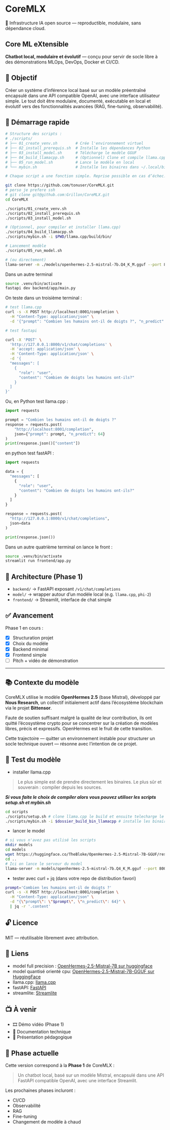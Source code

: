 # CoreMLX
🧠 Infrastructure IA open source — reproductible, modulaire, sans dépendance cloud.

## Core ML eXtensible

**Chatbot local, modulaire et évolutif** — conçu pour servir de socle libre à des démonstrations MLOps, DevOps, Docker et CI/CD.

## 🎯 Objectif

Créer un système d’inférence local basé sur un modèle préentraîné encapsulé dans une API compatible OpenAI, avec une interface utilisateur simple. Le tout doit être modulaire, documenté, exécutable en local et évolutif vers des fonctionnalités avancées (RAG, fine-tuning, observabilité).

## 🚀 Démarrage rapide

```bash
# Structure des scripts :
# ./scripts/
# ├── 01_create_venv.sh        # Crée l'environnement virtuel
# ├── 02_install_prerequis.sh  # Installe les dépendances Python
# ├── 03_install_model.sh      # Télécharge le modèle GGUF
# ├── 04_build_llamacpp.sh     # (Optionnel) Clone et compile llama.cpp
# ├── 05_run_model.sh          # Lance le modèle en local
# └── mybin.sh                 # Installe les binaires dans ~/.local/bin

# Chaque script a une fonction simple. Reprise possible en cas d’échec.

git clone https://github.com/tonuser/CoreMLX.git
# perso je prefere ssh
# git clone git@github.com:Grillon/CoreMLX.git
cd CoreMLX

./scripts/01_create_venv.sh
./scripts/02_install_prerequis.sh
./scripts/03_install_model.sh

# (Optionnel, pour compiler et installer llama.cpp)
./scripts/04_build_llamacpp.sh
./scripts/mybin.sh -i $PWD/llama.cpp/build/bin/

# Lancement modèle
./scripts/05_run_model.sh

# (ou directement)
llama-server -m ./models/openhermes-2.5-mistral-7b.Q4_K_M.gguf --port 8001
```
Dans un autre terminal

```bash
source .venv/bin/activate
fastapi dev backend/app/main.py
```

On teste dans un troisième terminal : 

```bash
# test llama.cpp
curl -s -X POST http://localhost:8001/completion \
  -H "Content-Type: application/json" \
  -d '{"prompt": "Combien les humains ont-il de doigts ?", "n_predict": 64}' | jq -r '.content'

# test fastapi

curl -X 'POST' \
  'http://127.0.0.1:8000/v1/chat/completions' \
  -H 'accept: application/json' \
  -H 'Content-Type: application/json' \
  -d '{
  "messages": [
    {
      "role": "user",
      "content": "Combien de doigts les humains ont-ils?"
    }
  ]
}'
```

Ou, en Python test llama.cpp :

```python
import requests

prompt = "Combien les humains ont-il de doigts ?"
response = requests.post(
    "http://localhost:8001/completion",
    json={"prompt": prompt, "n_predict": 64}
)
print(response.json()["content"])
```

en python test fastAPI :

```python
import requests

data = {
  "messages": [
    {
      "role": "user",
      "content": "Combien de doigts les humains ont-ils?"
    }
  ]
}

response = requests.post(
  "http://127.0.0.1:8000/v1/chat/completions",
  json=data
)

print(response.json())
```

Dans un autre quatrième terminal on lance le front : 

```bash
source .venv/bin/activate
streamlit run frontend/app.py
```

## 🧱 Architecture (Phase 1)

- `backend/` → FastAPI exposant `/v1/chat/completions`
- `model/` → wrapper autour d’un modèle local (e.g. `llama.cpp`, `phi-2`)
- `frontend/` → Streamlit, interface de chat simple

## ✅ Avancement

Phase 1 en cours :
- [x] Structuration projet
- [x] Choix du modèle
- [x] Backend minimal
- [x] Frontend simple
- [ ] Pitch + vidéo de démonstration

---

## 📚 Contexte du modèle

CoreMLX utilise le modèle **OpenHermes 2.5** (base Mistral), développé par **Nous Research**, un collectif initialement actif dans l’écosystème blockchain via le projet **Bittensor**.

Faute de soutien suffisant malgré la qualité de leur contribution, ils ont quitté l’écosystème crypto pour se concentrer sur la création de modèles libres, précis et expressifs. OpenHermes est le fruit de cette transition.

Cette trajectoire — quitter un environnement instable pour structurer un socle technique ouvert — résonne avec l’intention de ce projet.

## 🧪 Test du modèle

* installer llama.cpp

> Le plus simple est de prendre directement les binaires. Le plus sûr et souverain : compiler depuis les sources.


***Si vous faite le choix de compiler alors vous pouvez utiliser les scripts setup.sh et mybin.sh***

```bash
cd scripts
./scripts/setup.sh # clone llama.cpp le build et ensuite telecharge le model q4
./scripts/mybin.sh -i $dossier_build_bin_llamacpp # installe les binaires compilés ; passer le chemin en 2e argument
```

* lancer le model

```bash
# si vous n'avez pas utilisé les scripts
mkdir models
cd models
wget https://huggingface.co/TheBloke/OpenHermes-2.5-Mistral-7B-GGUF/resolve/main/openhermes-2.5-mistral-7b.Q4_K_M.gguf
cd ..
# Ici on lance le serveur du model
llama-server -m models/openhermes-2.5-mistral-7b.Q4_K_M.gguf --port 8001
```

* tester avec curl + jq (dans votre repo de distribution favori)

```bash
prompt='Combien les humains ont-il de doigts ?'
curl -s -X POST http://localhost:8001/completion \
  -H "Content-Type: application/json" \
  -d "{\"prompt\": \"$prompt\", \"n_predict\": 64}" \
  | jq -r '.content'
```

## 🔓 Licence

MIT — réutilisable librement avec attribution.

## 🔗 Liens 

* model full precision  : [OpenHermes-2.5-Mistral-7B sur huggingface](https://huggingface.co/teknium/OpenHermes-2.5-Mistral-7B)
* model quantisé orienté cpu: [OpenHermes-2.5-Mistral-7B-GGUF sur HuggingFace](https://huggingface.co/TheBloke/OpenHermes-2.5-Mistral-7B-GGUF)
* llama.cpp: [llama.cpp](https://github.com/ggml-org/llama.cpp)
* fastAPI: [FastAPI](https://fastapi.tiangolo.com/)
* streamlite: [Streamlite](https://streamlit.io/#install)

## 📺 À venir

- 🎞️ Démo vidéo (Phase 1)
- 📘 Documentation technique
- 🧑 Présentation pédagogique

## 🧭 Phase actuelle

Cette version correspond à la **Phase 1** de CoreMLX :  
> Un chatbot local, basé sur un modèle Mistral, encapsulé dans une API FastAPI compatible OpenAI, avec une interface Streamlit.

Les prochaines phases incluront :  
- CI/CD  
- Observabilité  
- RAG  
- Fine-tuning  
- Changement de modèle à chaud  
